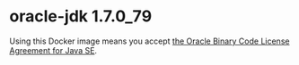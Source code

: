 # oracle-jdk 1.7.0_79
Using this Docker image means you accept [the Oracle Binary Code License Agreement for Java SE](http://www.oracle.com/technetwork/java/javase/terms/license/index.html).
